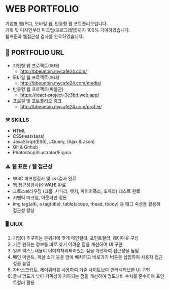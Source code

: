 # WEB PORTFOLIO
기업형 웹(PC), 모바일 웹, 반응형 웹 포트폴리오입니다.<br>
기획 및 디자인부터 마크업(프로그래밍)까지 100% 기여하였습니다. <br>
웹표준과 웹접근성 검사를 완료하였습니다. <br>

## 🔗 PORTFOLIO URL
* 기업형 웹 프로젝트(해태)
    + http://bbeunbin.mycafe24.com/
* 모바일 웹 프로젝트(해태) 
    + http://bbeunbin.mycafe24.com/media/
* 반응형 웹 프로젝트(박물관)
    + https://react-project-3c3bd.web.app/
* 프로필 및 포트폴리오 링크
    + http://bbeunbin.mycafe24.com/profile/


### ⚒️ SKILLS
* HTML
* CSS(less/sass)
* JavaScript(ES6), JQuery, (Ajax & Json)
* Git & Github
* Photoshop/Illustrator/Figma

### ⚠️ 웹 표준 / 웹 접근성
* W3C 마크업검사 및 css검사 완료 
* 웹 접근성검사(K-WAH) 완료 
* 크로스브라우징 (크롬, 사파리, 엣지, 파이어폭스, 오페라) 테스트 완료
* 시멘틱 마크업, 아웃라인 정돈
* img tag(alt), a tag(title), table(scope, thead, tbody) 등 태그 속성을 활용해 접근성 향상

### 🖥️ UIUX
1. 기업이 추구하는 분위기에 맞게 메인컬러, 포인트컬러, 레이아웃 구성
2. 기존 원하는 정보를 바로 찾기 어려운 점을 개선하여 UI 구현
3. 일부 텍스트내용이 이미지처리되어있는 점을 개선하여 접근성을 높임
4. 메인 이벤트, 객실 소개 등을 앞에 배치하고 바로가기 버튼을 삽입하여 사용자 접근성을 높임
5. 자바스크립트, 제이쿼리를 사용하여 기존 사이트보다 인터렉티브한 UI 구현
6. 글씨 명도가 낮아 가독성이 저하되는 점을 개선하여 명도대비 수치를 준수하여 포인트컬러 활용
